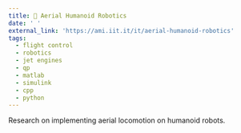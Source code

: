 ```yaml
---
title: 🤖 Aerial Humanoid Robotics
date: ' '
external_link: 'https://ami.iit.it/it/aerial-humanoid-robotics' 
tags:
  - flight control
  - robotics
  - jet engines
  - qp
  - matlab
  - simulink
  - cpp
  - python
---
```


Research on implementing aerial locomotion on humanoid robots.

<!--more-->
